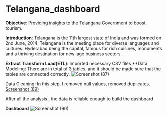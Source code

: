 # **Telangana_dashboard**

**Objective**: Providing insights to the Telangana Government to boost tourism.

**Introduction**: 
 Telangana is the 11th largest state of India and was formed on 2nd June, 2014. Telangana is the meeting place for diverse languages and cultures. Hyderabad being the capital, famous for rich cuisines,  monuments and a thriving destination for new-age business sectors. 


**Extract Transform Load(ETL)**: Imported necessary CSV files
**Data Modeling: There are in total of 3 tables, and it should be made sure that the tables are connected correctly.
![Screenshot (87)](https://github.com/Anish127/Telangana_dashboard/assets/77845356/ada60c9a-5567-45e7-b3f1-0a550b565304)

Data Cleaning: In this step, I removed null values, removed duplicates.
[Screenshot (89)](https://github.com/Anish127/Telangana_dashboard/assets/77845356/db6be460-b44a-4e6f-8db8-7cc50f6cfe70)

After all the analysis , the data is reliable enough to build the dashboard

**Dashboard**
![Screenshot (90)](https://github.com/Anish127/Telangana_dashboard/assets/77845356/ca312b1f-2fe8-4617-b0cf-92199559a0c2)




